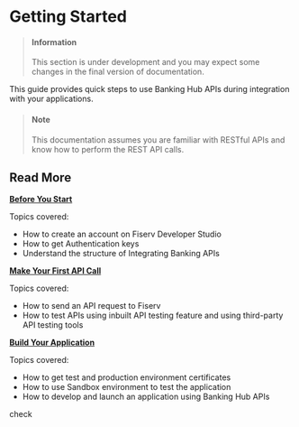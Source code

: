 # Getting Started

<!-- theme: info -->
> #### Information 
>
> This section is under development and you may expect some changes in the final version of documentation.


This guide provides quick steps to use Banking Hub APIs during integration with your applications.

> #### Note
>
> This documentation assumes you are familiar with RESTful APIs and know how to perform the REST API calls.


## Read More

[**Before You Start**](?path=docs/getting-started/before-you-start.md "Click to read full article")

Topics covered:
-	How to create an account on Fiserv Developer Studio
-	How to get Authentication keys 
-	Understand the structure of Integrating Banking APIs


[**Make Your First API Call**](?path=docs/getting-started/make-your-first-api-call.md "Click to read full article")

Topics covered:
-	How to send an API request to Fiserv 
-	How to test APIs using inbuilt API testing feature and using third-party API testing tools


[**Build Your Application**](?path=docs/getting-started/build-your-api.md "Click to read full article")

Topics covered:
- How to get test and production environment certificates 
-	How to use Sandbox environment to test the application
-	How to develop and launch an application using Banking Hub APIs 

check
